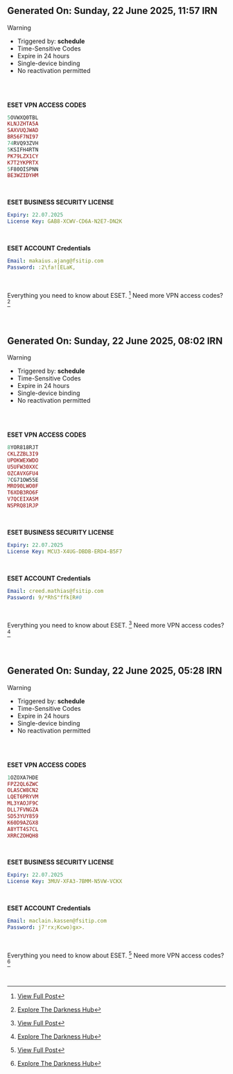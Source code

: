 #
## Generated On: Sunday, 22 June 2025, 11:57 IRN

> [!WARNING]
>
> - Triggered by: **schedule**
> - Time-Sensitive Codes
> - Expire in 24 hours
> - Single-device binding
> - No reactivation permitted <br><br/>

<br/>

**ESET VPN ACCESS CODES**

```ruby
5OVWXQ0TBL
KLNJZHTA5A
SAXVUQJWAD
BR56F7NI97
74RVQ93ZVH
5KSIFH4RTN
PK79LZX1CY
K7T2YKPRTX
5F80OISPNN
BE3WZIDYHM
```
<br/>

**ESET BUSINESS SECURITY LICENSE**

```yml
Expiry: 22.07.2025
License Key: GAB8-XCWV-CD6A-N2E7-DN2K
```
<br/>

**ESET ACCOUNT Credentials**

```yml
Email: makaius.ajang@fsitip.com
Password: :2\fa![ELaK,
```
<br/>

Everything you need to know about ESET. [^1]
Need more VPN access codes? [^2]

<br/>

#
## Generated On: Sunday, 22 June 2025, 08:02 IRN

> [!WARNING]
>
> - Triggered by: **schedule**
> - Time-Sensitive Codes
> - Expire in 24 hours
> - Single-device binding
> - No reactivation permitted <br><br/>

<br/>

**ESET VPN ACCESS CODES**

```ruby
8YOR818RJT
CKLZZBL3I9
UPOKWEXWDO
U5UFW30XXC
OZCAVXGFU4
7CG71OW55E
MRO90LWO0F
T6XDB3RO6F
V7QCEIXASM
NSPRQ81RJP
```
<br/>

**ESET BUSINESS SECURITY LICENSE**

```yml
Expiry: 22.07.2025
License Key: MCU3-X4UG-DBDB-ERD4-B5F7
```
<br/>

**ESET ACCOUNT Credentials**

```yml
Email: creed.mathias@fsitip.com
Password: 9/*RhS"ffk[R#0
```
<br/>

Everything you need to know about ESET. [^1]
Need more VPN access codes? [^2]

<br/>

#
## Generated On: Sunday, 22 June 2025, 05:28 IRN

> [!WARNING]
>
> - Triggered by: **schedule**
> - Time-Sensitive Codes
> - Expire in 24 hours
> - Single-device binding
> - No reactivation permitted <br><br/>

<br/>

**ESET VPN ACCESS CODES**

```ruby
1OZOXA7HDE
FPZ2QL6ZWC
OLASCW8CN2
LQET6PRYVM
ML3YAOJF9C
DLL7FVNGZA
SD53YUY859
K60D9AZGX8
A8YTT4S7CL
XRRCZOHQH8
```
<br/>

**ESET BUSINESS SECURITY LICENSE**

```yml
Expiry: 22.07.2025
License Key: 3MUV-XFA3-7BMM-N5VW-VCKX
```
<br/>

**ESET ACCOUNT Credentials**

```yml
Email: maclain.kassen@fsitip.com
Password: j7'rx;Kcwo)gx>.
```
<br/>

Everything you need to know about ESET. [^1]
Need more VPN access codes? [^2]
<br/>
<br/>
<br/>

[^1]: [View Full Post](https://t.me/F_NiREvil/2113)

[^2]: [Explore The Darkness Hub](https://t.me/Eset_key_trial)
